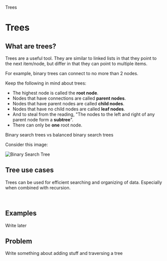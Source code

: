 Trees

# Trees

## What are trees?

Trees are a useful tool. They are similar to linked lists in that they point to the next item/node, but differ in that they can point to multiple items.

For example, binary trees can connect to no more than 2 nodes.

Keep the following in mind about trees:

* The highest node is called the **root node**. 
* Nodes that have connections are called **parent nodes**. 
* Nodes that have parent nodes are called **child nodes**.
* Nodes that have no child nodes are called **leaf nodes**.
* And to steal from the reading, "The nodes to the left and right of any parent node form a **subtree**".
* There can only be **one** root node.

Binary search trees vs balanced binary search trees

Consider this image:

![Binary Search Tree](https://byui-cse.github.io/cse212-course/lesson09/binary_tree.jpeg)
<br />

## Tree use cases
Trees can be used for efficient searching and organizing of data. Especially when combined with recursion.

<br />

## Examples
Write later
<br />

## Problem
Write something about adding stuff and traversing a tree